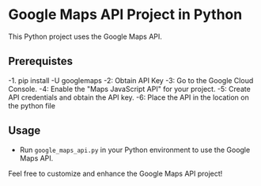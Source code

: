 
# Google Maps API Project in Python

This Python project uses the Google Maps API.
## Prerequistes
-1. pip install -U googlemaps
-2: Obtain API Key
-3: Go to the Google Cloud Console.
-4: Enable the "Maps JavaScript API" for your project.
-5: Create API credentials and obtain the API key.
-6: Place the API in the location on the python file

## Usage
- Run `google_maps_api.py` in your Python environment to use the Google Maps API.

Feel free to customize and enhance the Google Maps API project!
